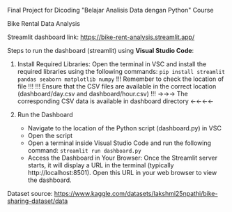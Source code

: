 Final Project for Dicoding "Belajar Analisis Data dengan Python" Course

Bike Rental Data Analysis

Streamlit dashboard link:
https://bike-rent-analysis.streamlit.app/

Steps to run the dashboard (streamlit) using **Visual Studio Code**:
1. Install Required Libraries: Open the terminal in VSC and install the required libraries using the following commands:
   ```pip install streamlit pandas seaborn matplotlib numpy```
!!! Remember to check the location of file !!!
!!! Ensure that the CSV files are available in the correct location (dashboard/day.csv and dashboard/hour.csv) !!!
→→→ The corresponding CSV data is available in dashboard directory ←←←←

2. Run the Dashboard
   - Navigate to the location of the Python script (dashboard.py) in VSC
   - Open the script
   - Open a terminal inside Visual Studio Code and run the following command:
     ```streamlit run dashboard.py```
   - Access the Dashboard in Your Browser:
     Once the Streamlit server starts, it will display a URL in the terminal (typically http://localhost:8501). Open this URL in your web browser to view the dashboard.

Dataset source:
https://www.kaggle.com/datasets/lakshmi25npathi/bike-sharing-dataset/data

